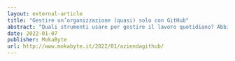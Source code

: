 ```yaml
---
layout: external-article
title: "Gestire un’organizzazione (quasi) solo con GitHub"
abstract: "Quali strumenti usare per gestire il lavoro quotidiano? Abbiamo bisogno di strumenti diversi per gestire il lavoro tecnico e quello non strettamente tecnico? Noi usiamo quasi esclusivamente GitHub che ha un gran pregio: è terribilmente grezzo, e in quanto tale altamente malleabile e adattabile a pressoché qualsiasi necessità."
date: 2022-01-07
publisher: MokaByte
url: http://www.mokabyte.it/2022/01/aziendagithub/
---
```

